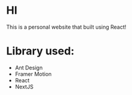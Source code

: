 # HI
This is a personal website that built using React!

# Library used:
- Ant Design
- Framer Motion 
- React 
- NextJS